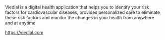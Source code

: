 Viedial is a digital health application that helps you to identify your risk factors for cardiovascular diseases,  provides personalized care to eliminate these risk factors and monitor the changes in your health from anywhere and at anytime

https://viedial.com
